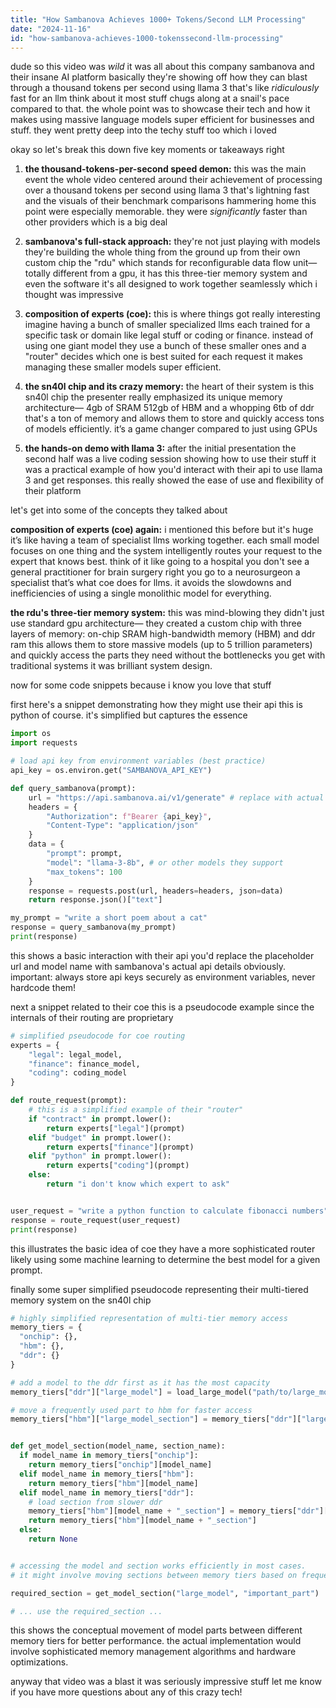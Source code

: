 ```yaml
---
title: "How Sambanova Achieves 1000+ Tokens/Second LLM Processing"
date: "2024-11-16"
id: "how-sambanova-achieves-1000-tokenssecond-llm-processing"
---
```


dude so this video was *wild*  it was all about this company sambanova and their insane AI platform  basically they're showing off how they can blast through a thousand tokens per second using llama 3 that's like  *ridiculously* fast for an llm think about it  most stuff chugs along at a snail's pace compared to that.  the whole point was to showcase their tech and how it makes using massive language models super efficient for businesses and stuff.  they went pretty deep into the techy stuff too which i loved


okay so let's break this down  five key moments or takeaways right


1. **the thousand-tokens-per-second speed demon:** this was the main event the whole video centered around their achievement of processing over a thousand tokens per second using llama 3 that's lightning fast and the visuals of their benchmark comparisons hammering home this point were especially memorable.  they were *significantly* faster than other providers which is a big deal


2. **sambanova's full-stack approach:** they're not just playing with models they're building the whole thing from the ground up  from their own custom chip the "rdu" which stands for reconfigurable data flow unit—  totally different from a gpu, it has this three-tier memory system and even the software  it's all designed to work together seamlessly which i thought was impressive


3. **composition of experts (coe):** this is where things got really interesting  imagine having a bunch of smaller specialized llms each trained for a specific task or domain like legal stuff or coding or finance. instead of using one giant model  they use a bunch of these smaller ones and a "router" decides which one is best suited for each request it makes managing these smaller models super efficient.


4. **the sn40l chip and its crazy memory:** the heart of their system is this sn40l chip  the presenter really emphasized its unique memory architecture— 4gb of SRAM 512gb of HBM and a whopping 6tb of ddr  that's a ton of memory and allows them to store and quickly access tons of models efficiently.  it’s a game changer compared to just using GPUs


5. **the hands-on demo with llama 3:**  after the initial presentation the second half was a live coding session showing how to use their stuff  it was a practical example of how you'd interact with their api to use llama 3 and get responses. this really showed the ease of use and flexibility of their platform


let's get into some of the concepts they talked about


**composition of experts (coe) again:** i mentioned this before but it's huge  it’s like having a team of specialist llms working together. each small model focuses on one thing and the system intelligently routes your request to the expert that knows best.  think of it like going to a hospital  you don't see a general practitioner for brain surgery right you go to a neurosurgeon a specialist  that’s what coe does for llms.  it avoids the slowdowns and inefficiencies of using a single monolithic model for everything.


**the rdu's three-tier memory system:**  this was mind-blowing  they didn't just use standard gpu architecture— they created a custom chip with three layers of memory: on-chip SRAM high-bandwidth memory (HBM) and ddr ram this allows them to store massive models (up to 5 trillion parameters) and quickly access the parts they need without the bottlenecks you get with traditional systems it was brilliant system design.

now for some code snippets because i know you love that stuff


first here's a snippet demonstrating how they might use their api  this is python of course.  it's simplified but captures the essence



```python
import os
import requests

# load api key from environment variables (best practice)
api_key = os.environ.get("SAMBANOVA_API_KEY")

def query_sambanova(prompt):
    url = "https://api.sambanova.ai/v1/generate" # replace with actual api endpoint
    headers = {
        "Authorization": f"Bearer {api_key}",
        "Content-Type": "application/json"
    }
    data = {
        "prompt": prompt,
        "model": "llama-3-8b", # or other models they support
        "max_tokens": 100
    }
    response = requests.post(url, headers=headers, json=data)
    return response.json()["text"]

my_prompt = "write a short poem about a cat"
response = query_sambanova(my_prompt)
print(response)
```

this shows a basic interaction with their api  you'd replace the placeholder url and model name with sambanova's actual api details obviously.  important:  always store api keys securely as environment variables, never hardcode them!


next a snippet related to their coe  this is a pseudocode example since the internals of their routing are proprietary


```python
# simplified pseudocode for coe routing
experts = {
    "legal": legal_model,
    "finance": finance_model,
    "coding": coding_model
}

def route_request(prompt):
    # this is a simplified example of their "router"
    if "contract" in prompt.lower():
        return experts["legal"](prompt)
    elif "budget" in prompt.lower():
        return experts["finance"](prompt)
    elif "python" in prompt.lower():
        return experts["coding"](prompt)
    else:
        return "i don't know which expert to ask"


user_request = "write a python function to calculate fibonacci numbers"
response = route_request(user_request)
print(response)
```

this illustrates the basic idea of coe  they have a more sophisticated router likely using some machine learning to determine the best model for a given prompt.


finally some super simplified pseudocode representing their multi-tiered memory system on the sn40l chip


```python
# highly simplified representation of multi-tier memory access
memory_tiers = {
  "onchip": {},
  "hbm": {},
  "ddr": {}
}

# add a model to the ddr first as it has the most capacity
memory_tiers["ddr"]["large_model"] = load_large_model("path/to/large_model")

# move a frequently used part to hbm for faster access
memory_tiers["hbm"]["large_model_section"] = memory_tiers["ddr"]["large_model"].load_section("important_part")


def get_model_section(model_name, section_name):
  if model_name in memory_tiers["onchip"]:
    return memory_tiers["onchip"][model_name]
  elif model_name in memory_tiers["hbm"]:
    return memory_tiers["hbm"][model_name]
  elif model_name in memory_tiers["ddr"]:
    # load section from slower ddr
    memory_tiers["hbm"][model_name + "_section"] = memory_tiers["ddr"][model_name].load_section(section_name)
    return memory_tiers["hbm"][model_name + "_section"]
  else:
    return None


# accessing the model and section works efficiently in most cases.
# it might involve moving sections between memory tiers based on frequency of usage.

required_section = get_model_section("large_model", "important_part")

# ... use the required_section ...
```

this shows the conceptual movement of model parts between different memory tiers for better performance. the actual implementation would involve sophisticated memory management algorithms and hardware optimizations.


anyway that video was a blast  it was seriously impressive stuff  let me know if you have more questions about any of this crazy tech!
